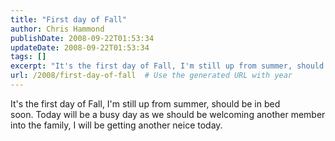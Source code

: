 ```yaml
---
title: "First day of Fall"
author: Chris Hammond
publishDate: 2008-09-22T01:53:34
updateDate: 2008-09-22T01:53:34
tags: []
excerpt: "It's the first day of Fall, I'm still up from summer, should be in bed soon. Today will be a busy day as we should be welcoming another member into the family, I will be getting another neice today. "
url: /2008/first-day-of-fall  # Use the generated URL with year
---
```

<p>It's the first day of Fall, I'm still up from&#160;summer, should be in bed soon.&#160;Today will be a busy day as we should be welcoming another member into the family, I will be getting another neice today.</p>
